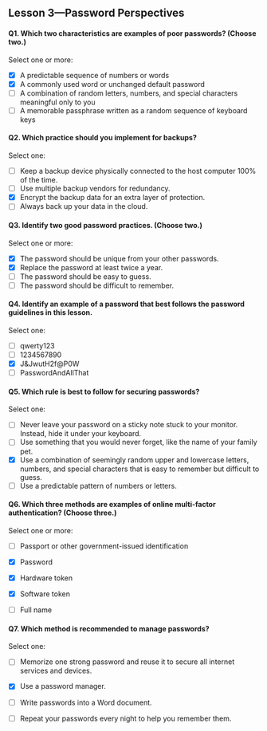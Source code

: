 Lesson 3—Password Perspectives
------------

#### Q1. Which two characteristics are examples of poor passwords? (Choose two.)

Select one or more:
- [x] A predictable sequence of numbers or words
- [x] A commonly used word or unchanged default password
- [ ] A combination of random letters, numbers, and special characters meaningful only to you
- [ ] A memorable passphrase written as a random sequence of keyboard keys

#### Q2. Which practice should you implement for backups?

Select one:
- [ ] Keep a backup device physically connected to the host computer 100% of the time.
- [ ] Use multiple backup vendors for redundancy.
- [x] Encrypt the backup data for an extra layer of protection.
- [ ] Always back up your data in the cloud.

#### Q3. Identify two good password practices. (Choose two.)

Select one or more:
- [x] The password should be unique from your other passwords.
- [x] Replace the password at least twice a year.
- [ ] The password should be easy to guess.
- [ ] The password should be difficult to remember.

#### Q4. Identify an example of a password that best follows the password guidelines in this lesson.

Select one:
- [ ] qwerty123
- [ ] 1234567890
- [x] J&JwutH2f@P0W
- [ ] PasswordAndAllThat

#### Q5. Which rule is best to follow for securing passwords?

Select one:
- [ ] Never leave your password on a sticky note stuck to your monitor. Instead, hide it under your keyboard.
- [ ] Use something that you would never forget, like the name of your family pet.
- [x] Use a combination of seemingly random upper and lowercase letters, numbers, and special characters that is easy to remember but difficult to guess.
- [ ] Use a predictable pattern of numbers or letters.

#### Q6. Which three methods are examples of online multi-factor authentication? (Choose three.)

Select one or more:
- [ ] Passport or other government-issued identification
- [x] Password
- [x] Hardware token
- [x] Software token
- [ ] Full name


#### Q7. Which method is recommended to manage passwords?

Select one:
- [ ] Memorize one strong password and reuse it to secure all internet services and devices.
- [x] Use a password manager.
- [ ] Write passwords into a Word document.
- [ ] Repeat your passwords every night to help you remember them.

